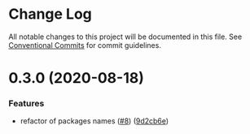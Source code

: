 # Change Log

All notable changes to this project will be documented in this file.
See [Conventional Commits](https://conventionalcommits.org) for commit guidelines.

# 0.3.0 (2020-08-18)


### Features

* refactor of packages names ([#8](https://github.com/VirtusLab/strapi-molecules/issues/8)) ([9d2cb6e](https://github.com/VirtusLab/strapi-molecules/commit/9d2cb6ee87bc7e57a9ad41f90e7ac20207df9028))
